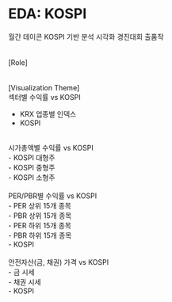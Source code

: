 # EDA: KOSPI<br/>
월간 데이콘 KOSPI 기반 분석 시각화 경진대회 출품작<br/>
<br/>
<br/>
[Role]<br/>
<br/>
<br/>
[Visualization Theme]<br/>
섹터별 수익률 vs KOSPI<br/>
- KRX 업종별 인덱스<br/>
- KOSPI<br/>
<br/>
시가총액별 수익률 vs KOSPI<br/>
- KOSPI 대형주<br/>
- KOSPI 중형주<br/>
- KOSPI 소형주<br/>
<br/>
PER/PBR별 수익률 vs KOSPI<br/>
- PER 상위 15개 종목<br/>
- PBR 상위 15개 종목<br/>
- PER 하위 15개 종목<br/>
- PBR 하위 15개 종목<br/>
- KOSPI<br/>
<br/>
안전자산(금, 채권) 가격 vs KOSPI<br/>
- 금 시세<br/>
- 채권 시세<br/>
- KOSPI<br/>

